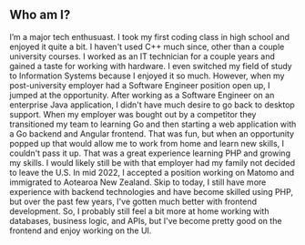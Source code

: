 ## Who am I?
I’m a major tech enthusuast. I took my first coding class in high school and enjoyed it quite a bit. I haven't used C++ much since, other than a couple university courses. I worked as an IT technician for a couple years and gained a taste for working with hardware. I even switched my field of study to Information Systems because I enjoyed it so much. However, when my post-university employer had a Software Engineer position open up, I jumped at the opportunity. After working as a Software Engineer on an enterprise Java application, I didn't have much desire to go back to desktop support. When my employer was bought out by a competitor they transitioned my team to learning Go and then starting a web application with a Go backend and Angular frontend. That was fun, but when an opportunity popped up that would allow me to work from home and learn new skills, I couldn't pass it up. That was a great experience learning PHP and growing my skills. I would likely still be with that employer had my family not decided to leave the U.S. In mid 2022, I accepted a position working on Matomo and immigrated to Aotearoa New Zealand. Skip to today, I still have more experience with backend technologies and have become skilled using PHP, but over the past few years, I've gotten much better with frontend development. So, I probably still feel a bit more at home working with databases, business logic, and APIs, but I've become pretty good on the frontend and enjoy working on the UI.
